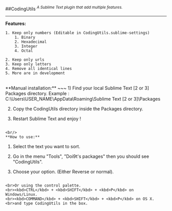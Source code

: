 ##CodingUtils
<sup>*A Sublime Text plugin that add multiple features.*</sup>
- - -

**Features:**
~~~
1. Keep only numbers (Editable in CodingUtils.sublime-settings)
    1. Binary
    2. Hexadecimal
    3. Integer
    4. Octal

2. Keep only urls
3. Keep only letters
4. Remove all identical lines
5. More are in development
~~~

<br/>
**Manual installation:**
~~~
1) Find your local Sublime Text [2 or 3] Packages directory.
Example : C:\Users\USER_NAME\AppData\Roaming\Sublime Text [2 or 3]\Packages

2) Copy the CodingUtils directory inside the Packages directory.

3) Restart Sublime Text and enjoy !
~~~

<br/>
**How to use:**
~~~
1) Select the text you want to sort.

2) Go in the menu "Tools", "Doi9t's packages" then you should see "CodingUtils".

3) Choose your option. (Either Reverse or normal).
~~~

<br>Or using the control palette.
<br><kbd>CTRL</kbd> + <kbd>SHIFT</kbd> + <kbd>P</kbd> on Windows/Linux.
<br><kbd>COMMAND</kbd> + <kbd>SHIFT</kbd> + <kbd>P</kbd> on OS X.
<br>and type CodingUtils in the box.
